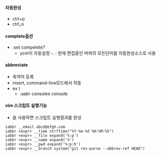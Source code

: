 ﻿#### 자동완성
- ctrl+p
- ctrl_n
#### complete옵션
- :set compelete?
	- ycm이 자동설정
	-. : 현재 편집중인 버퍼의 모든단어를 자동완성소스로 사용
 #### abbreviate
 - 축약어 등록
 - insert, command-line모드에서 작동
 - ex )
	 - :aabr consolee console
#### vim 스크립트 실행기능 
- <expr>을 사용하면 스크립트 실행결과를 완성
```
iabbr __email abcd@efgh.com
iabbr <expr> __time strftime("%Y-%m-%d %H:%M:%S")
iabbr <expr> __file expand('%:p')
iabbr <expr> __name expand('%')
iabbr <expr> __pwd expand('%:p:h')
iabbr <expr> __branch system("git rev-parse --abbrev-ref HEAD")
```
